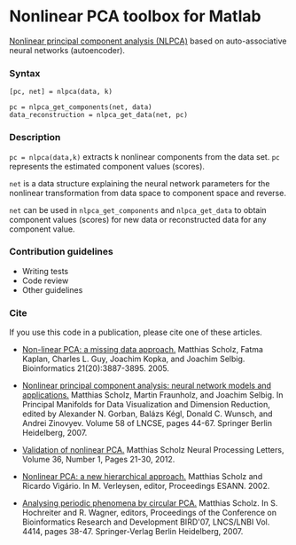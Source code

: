 # Nonlinear PCA toolbox for Matlab #

[Nonlinear principal component analysis (NLPCA)](http://www.nlpca.org/) based on auto-associative neural networks (autoencoder).

### Syntax ###

    [pc, net] = nlpca(data, k)

    pc = nlpca_get_components(net, data)
    data_reconstruction = nlpca_get_data(net, pc)


### Description ###

`pc = nlpca(data,k)` extracts k nonlinear components from the data set. `pc` represents the estimated component values (scores).

`net` is a data structure explaining the neural network parameters for the nonlinear transformation from data space to component space and reverse.

`net` can be used in `nlpca_get_components` and `nlpca_get_data` to obtain component values (scores) for new data or reconstructed data for any component value. 

### Contribution guidelines ###

* Writing tests
* Code review
* Other guidelines

### Cite ###

If you use this code in a publication, please cite one of these articles.

 *  [Non-linear PCA: a missing data approach.](http://bioinformatics.oxfordjournals.org/content/21/20/3887.full)
    Matthias Scholz, Fatma Kaplan, Charles L. Guy, Joachim Kopka, and Joachim Selbig.
    Bioinformatics 21(20):3887-3895. 2005.
    
 *  [Nonlinear principal component analysis: neural network models and applications.](http://pca.narod.ru/2MainGorbanKeglWunschZin.pdf)
    Matthias Scholz, Martin Fraunholz, and Joachim Selbig.
    In Principal Manifolds for Data Visualization and Dimension Reduction, edited by Alexander N. Gorban, Balázs Kégl, Donald C. Wunsch, and Andrei Zinovyev. Volume 58 of LNCSE, pages 44-67. Springer Berlin Heidelberg, 2007.
   
 *  [Validation of nonlinear PCA.](http://www.matthias-scholz.de/scholz_NLPCA_validation_NeuralProcessLett2012.pdf)
    Matthias Scholz
    Neural Processing Letters, Volume 36, Number 1, Pages 21-30, 2012.
   
 *  [Nonlinear PCA: a new hierarchical approach.](http://www.matthias-scholz.de/scholz_vigario_NLPCA_esann2002.pdf)
    Matthias Scholz and Ricardo Vigário.
    In M. Verleysen, editor, Proceedings ESANN. 2002.
  

  * [Analysing periodic phenomena by circular PCA.](http://www.matthias-scholz.de/scholz_circularPCA_BIRD2007.pdf)
    Matthias Scholz.
    In S. Hochreiter and R. Wagner, editors, Proceedings of the Conference on Bioinformatics Research and Development BIRD'07, LNCS/LNBI Vol. 4414, pages 38-47. Springer-Verlag Berlin Heidelberg, 2007.